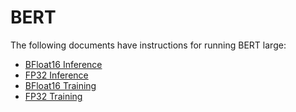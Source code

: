 # BERT

The following documents have instructions for running BERT large:
* [BFloat16 Inference](/benchmarks/language_modeling/tensorflow/bert_large/inference/bfloat16/README.md)
* [FP32 Inference](/benchmarks/language_modeling/tensorflow/bert_large/inference/fp32/README.md)
* [BFloat16 Training](/benchmarks/language_modeling/tensorflow/bert_large/training/bfloat16/README.md)
* [FP32 Training](/benchmarks/language_modeling/tensorflow/bert_large/training/fp32/README.md)

